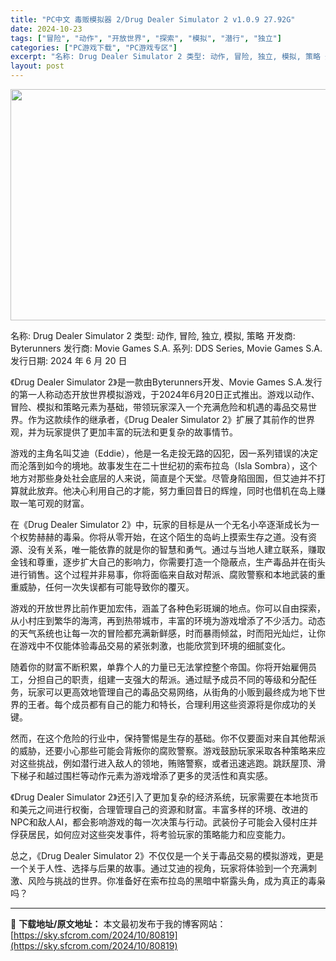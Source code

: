```yaml
---
title: "PC中文 毒贩模拟器 2/Drug Dealer Simulator 2 v1.0.9 27.92G"
date: 2024-10-23
tags: ["冒险", "动作", "开放世界", "探索", "模拟", "潜行", "独立"]
categories: ["PC游戏下载", "PC游戏专区"]
excerpt: "名称: Drug Dealer Simulator 2 类型: 动作, 冒险, 独立, 模拟, 策略 开发商: Byterunners 发行商: Movie Games S.A. 系列: DDS Series, Movie Games S.A. 发行日期: 2024 年 6 月 20 日 《Drug&hellip;"
layout: post
---
```


<img class="aligncenter size-full wp-image-80820" src="https://sky.sfcrom.com/wp-content/uploads/2024/10/2024102311471297.webp" alt="" width="660" height="370" />

名称: Drug Dealer Simulator 2
类型: 动作, 冒险, 独立, 模拟, 策略
开发商: Byterunners
发行商: Movie Games S.A.
系列: DDS Series, Movie Games S.A.
发行日期: 2024 年 6 月 20 日

《Drug Dealer Simulator 2》是一款由Byterunners开发、Movie Games S.A.发行的第一人称动态开放世界模拟游戏，于2024年6月20日正式推出。游戏以动作、冒险、模拟和策略元素为基础，带领玩家深入一个充满危险和机遇的毒品交易世界。作为这款续作的继承者，《Drug Dealer Simulator 2》扩展了其前作的世界观，并为玩家提供了更加丰富的玩法和更复杂的故事情节。

游戏的主角名叫艾迪（Eddie），他是一名走投无路的囚犯，因一系列错误的决定而沦落到如今的境地。故事发生在二十世纪初的索布拉岛（Isla Sombra），这个地方对那些身处社会底层的人来说，简直是个天堂。尽管身陷囹圄，但艾迪并不打算就此放弃。他决心利用自己的才能，努力重回昔日的辉煌，同时也借机在岛上赚取一笔可观的财富。

在《Drug Dealer Simulator 2》中，玩家的目标是从一个无名小卒逐渐成长为一个权势赫赫的毒枭。你将从零开始，在这个陌生的岛屿上摸索生存之道。没有资源、没有关系，唯一能依靠的就是你的智慧和勇气。通过与当地人建立联系，赚取金钱和尊重，逐步扩大自己的影响力，你需要打造一个隐蔽点，生产毒品并在街头进行销售。这个过程并非易事，你将面临来自敌对帮派、腐败警察和本地武装的重重威胁，任何一次失误都有可能导致你的覆灭。

游戏的开放世界比前作更加宏伟，涵盖了各种色彩斑斓的地点。你可以自由探索，从小村庄到繁华的海湾，再到热带城市，丰富的环境为游戏增添了不少活力。动态的天气系统也让每一次的冒险都充满新鲜感，时而暴雨倾盆，时而阳光灿烂，让你在游戏中不仅能体验毒品交易的紧张刺激，也能欣赏到环境的细腻变化。

随着你的财富不断积累，单靠个人的力量已无法掌控整个帝国。你将开始雇佣员工，分担自己的职责，组建一支强大的帮派。通过赋予成员不同的等级和分配任务，玩家可以更高效地管理自己的毒品交易网络，从街角的小贩到最终成为地下世界的王者。每个成员都有自己的能力和特长，合理利用这些资源将是你成功的关键。

然而，在这个危险的行业中，保持警惕是生存的基础。你不仅要面对来自其他帮派的威胁，还要小心那些可能会背叛你的腐败警察。游戏鼓励玩家采取各种策略来应对这些挑战，例如潜行进入敌人的领地，贿赂警察，或者迅速逃跑。跳跃屋顶、滑下梯子和越过围栏等动作元素为游戏增添了更多的灵活性和真实感。

《Drug Dealer Simulator 2》还引入了更加复杂的经济系统，玩家需要在本地货币和美元之间进行权衡，合理管理自己的资源和财富。丰富多样的环境、改进的NPC和敌人AI，都会影响游戏的每一次决策与行动。武装份子可能会入侵村庄并俘获居民，如何应对这些突发事件，将考验玩家的策略能力和应变能力。

总之，《Drug Dealer Simulator 2》不仅仅是一个关于毒品交易的模拟游戏，更是一个关于人性、选择与后果的故事。通过艾迪的视角，玩家将体验到一个充满刺激、风险与挑战的世界。你准备好在索布拉岛的黑暗中崭露头角，成为真正的毒枭吗？

---
📖 **下载地址/原文地址：** 本文最初发布于我的博客网站：[https://sky.sfcrom.com/2024/10/80819](https://sky.sfcrom.com/2024/10/80819)
